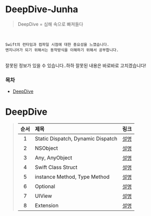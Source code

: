 # DeepDive-Junha
>DeepDive = 심해 속으로 빠져들다

<br>

```
Swift의 런타임과 컴파일 시점에 대한 중요성을 느꼈습니다.
엔지니어가 되기 위해서는 동작방식을 이해하기 위해서 공부합니다.
```

<br>
잘못된 정보가 있을 수 있습니다..하하 잘못된 내용은 바로바로 고치겠습니다!
<br>

### 목차 

* [DeepDive](#DeepDive)

# <a id="DeepDive"></a> DeepDive
  > | 순서 | 제목 | 링크 |
  > |:---:| :--- | :--- |
  > |1| Static Dispatch, Dynamic Dispatch | [설명](https://github.com/jjunhaa0211/DeepDive-Junha/tree/main/Dispatch) |
  > |2| NSObject | [설명](https://github.com/jjunhaa0211/DeepDive-Junha/tree/main/NSObject) |
  > |3| Any, AnyObject | [설명](https://github.com/jjunhaa0211/DeepDive-Junha/tree/main/AnyObject) |
  > |4| Swift Class Struct | [설명](https://github.com/jjunhaa0211/DeepDive-Junha/tree/main/Class%20Struct%20Enum) |
  > |5| instance Method, Type Method  | [설명](https://github.com/jjunhaa0211/DeepDive-Junha/tree/main/instance%20Method%2C%20Type%20Method%20) |
  > |6| Optional | [설명](https://github.com/jjunhaa0211/DeepDive-Junha/tree/main/Optional) |
  > |7| UIView | [설명](https://github.com/jjunhaa0211/DeepDive-Junha/tree/main/UIView) |
  > |8| Extension | [설명](https://github.com/jjunhaa0211/DeepDive-Junha/tree/main/Extension) | 
